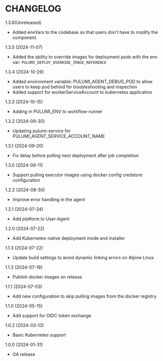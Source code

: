 CHANGELOG
=========

1.3.6(Unreleased)

* Added envVars to the codebase so that users don't have to modify the component.

1.3.5 (2024-11-07)

* Added the ability to override images for deployment pods with the env var: `PULUMI_DEPLOY_OVERRIDE_IMAGE_REFERENCE`

1.3.4 (2024-10-29)

* Added environment variable: PULUMI_AGENT_DEBUG_POD to allow users to keep pod behind for troubleshooting and inspection
* Added support for workerServiceAccount to kubernetes application

1.3.3 (2024-10-15)

* Adding in PULUMI_ENV to workflow-runner

1.3.2 (2024-09-30)

* Updating pulumi-service for PULUMI_AGENT_SERVICE_ACCOUNT_NAME

1.3.1 (2024-09-20)

* Fix delay before polling next deployment after job completion

1.3.0 (2024-09-11)

* Support pulling executor images using docker config credstore configuration

1.2.2 (2024-08-30)

* Improve error handling in the agent

1.2.1 (2024-07-24)

* Add platform to User-Agent

1.2.0 (2024-07-22)

* Add Kubernetes-native deployment mode and installer

1.1.3 (2024-07-22)

* Update build settings to avoid dynamic linking errors on Alpine Linux

1.1.2 (2024-07-18)

* Publish docker images on release

1.1.1 (2024-07-03)

* Add new configuration to skip pulling images from the docker registry

1.1.0 (2024-05-15)

* Add support for OIDC token exchange

1.0.2 (2024-03-13)

* Basic Kubernetes support

1.0.0 (2024-01-31)

* GA release
